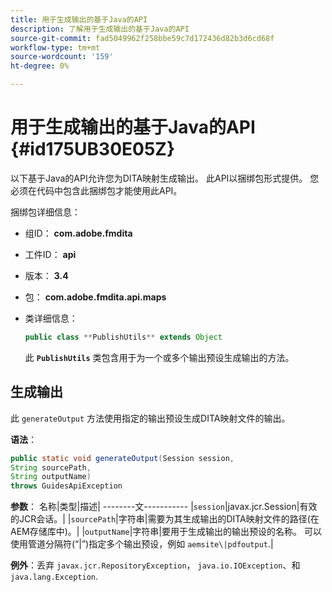 ```yaml
---
title: 用于生成输出的基于Java的API
description: 了解用于生成输出的基于Java的API
source-git-commit: fad5049962f258bbe59c7d172436d82b3d6cd68f
workflow-type: tm+mt
source-wordcount: '159'
ht-degree: 0%

---
```



# 用于生成输出的基于Java的API {#id175UB30E05Z}

以下基于Java的API允许您为DITA映射生成输出。 此API以捆绑包形式提供。 您必须在代码中包含此捆绑包才能使用此API。

捆绑包详细信息：

- 组ID： **com.adobe.fmdita**

- 工件ID： **api**

- 版本： **3.4**

- 包： ****com.adobe.fmdita.api.maps****

- 类详细信息：

  ```JAVA
  public class **PublishUtils** extends Object
  ```

  此 **`PublishUtils`** 类包含用于为一个或多个输出预设生成输出的方法。


## 生成输出

此 ``generateOutput`` 方法使用指定的输出预设生成DITA映射文件的输出。

**语法**：

```JAVA
public static void generateOutput(Session session,
String sourcePath,
String outputName)
throws GuidesApiException
```

**参数**： 名称|类型|描述| --------文----------- |`session`|javax.jcr.Session|有效的JCR会话。| |``sourcePath``|字符串|需要为其生成输出的DITA映射文件的路径\(在AEM存储库中\)。| |``outputName``|字符串|要用于生成输出的输出预设的名称。 可以使用管道分隔符(“\|”\)指定多个输出预设，例如 `aemsite\|pdfoutput`.|

**例外**：丢弃 ``javax.jcr.RepositoryException``， `java.io.IOException`、和 `java.lang.Exception`.

